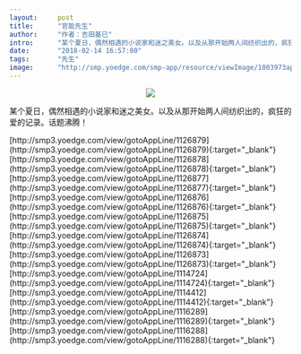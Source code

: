```yaml
---
layout:     post
title:      "官能先生"
author:     "作者：吉田基已"
intro:      "某个夏日，偶然相遇的小说家和迷之美女。以及从那开始两人间纺织出的，疯狂的爱的记录。话题沸腾！"
date:       "2018-02-14 16:57:00"
tags:       "先生"
image:      "http://smp.yoedge.com/smp-app/resource/viewImage/1003973appline.png"
---
```

<div style="text-align: center">
<p><img src="http://smp.yoedge.com/smp-app/resource/viewImage/1003973appline.png"/></p>
</div>
<p class="post-meta">
<span>某个夏日，偶然相遇的小说家和迷之美女。以及从那开始两人间纺织出的，疯狂的爱的记录。话题沸腾！</span>
</p>
[http://smp3.yoedge.com/view/gotoAppLine/1126879](http://smp3.yoedge.com/view/gotoAppLine/1126879){:target="_blank"}
[http://smp3.yoedge.com/view/gotoAppLine/1126878](http://smp3.yoedge.com/view/gotoAppLine/1126878){:target="_blank"}
[http://smp3.yoedge.com/view/gotoAppLine/1126877](http://smp3.yoedge.com/view/gotoAppLine/1126877){:target="_blank"}
[http://smp3.yoedge.com/view/gotoAppLine/1126876](http://smp3.yoedge.com/view/gotoAppLine/1126876){:target="_blank"}
[http://smp3.yoedge.com/view/gotoAppLine/1126875](http://smp3.yoedge.com/view/gotoAppLine/1126875){:target="_blank"}
[http://smp3.yoedge.com/view/gotoAppLine/1126874](http://smp3.yoedge.com/view/gotoAppLine/1126874){:target="_blank"}
[http://smp3.yoedge.com/view/gotoAppLine/1126873](http://smp3.yoedge.com/view/gotoAppLine/1126873){:target="_blank"}
[http://smp3.yoedge.com/view/gotoAppLine/1114724](http://smp3.yoedge.com/view/gotoAppLine/1114724){:target="_blank"}
[http://smp3.yoedge.com/view/gotoAppLine/1114412](http://smp3.yoedge.com/view/gotoAppLine/1114412){:target="_blank"}
[http://smp3.yoedge.com/view/gotoAppLine/1116289](http://smp3.yoedge.com/view/gotoAppLine/1116289){:target="_blank"}
[http://smp3.yoedge.com/view/gotoAppLine/1116288](http://smp3.yoedge.com/view/gotoAppLine/1116288){:target="_blank"}


